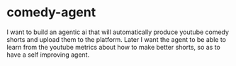 # comedy-agent


I want to build an agentic ai that will automatically produce youtube comedy shorts and upload them to the platform. Later I want the agent to be able to learn from the youtube metrics about how to make better shorts, so as to have a self improving agent.
